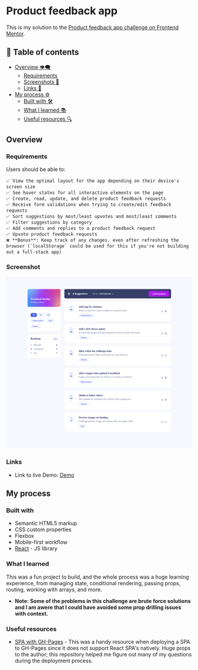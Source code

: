 # Product feedback app

This is my solution to the [Product feedback app challenge on Frontend Mentor](https://www.frontendmentor.io/challenges/product-feedback-app-wbvUYqjR6).

## 📑 Table of contents

- [Overview 👁‍🗨](#overview)
  - [Requirements ](#requirements)
  - [Screenshots 📸](#screenshots)
  - [Links 🔗](#links)
- [My process ⚙](#my-process)
  - [Built with 🛠](#built-with)
  - [What I learned 📚](#what-i-learned)
  - [Useful resources 🔍](#useful-resources)


## Overview

### Requirements 

Users should be able to:

    ✅ View the optimal layout for the app depending on their device's screen size
    ✅ See hover states for all interactive elements on the page
    ✅ Create, read, update, and delete product feedback requests
    ✅ Receive form validations when trying to create/edit feedback requests
    ✅ Sort suggestions by most/least upvotes and most/least comments
    ✅ Filter suggestions by category
    ✅ Add comments and replies to a product feedback request
    ✅ Upvote product feedback requests
    ❌ **Bonus**: Keep track of any changes, even after refreshing the browser (`localStorage` could be used for this if you're not building out a full-stack app)

### Screenshot

![desktop-preview](product-feedback-desktop.jpeg)

### Links

- Link to live Demo: [Demo](https://thirsty-clarke-9a6686.netlify.app/)

## My process

### Built with

- Semantic HTML5 markup
- CSS custom properties
- Flexbox
- Mobile-first workflow
- [React](https://reactjs.org/) - JS library

### What I learned

This was a fun project to build, and the whole process was a huge learning experience, from managing state, conditional rendering, passing props, routing, working with arrays, and more.

- **Note: Some of the problems in this challenge are brute force solutions and I am awere that I could have avoided some prop drilling issues with context.**

### Useful resources

- [SPA with GH-Pages](https://github.com/rafgraph/spa-github-pages) - This was a handy resource when deploying a SPA to GH-Pages since it does not support React SPA's natively. Huge props to the author; this repository helped me figure out many of my questions during the deployment process.
